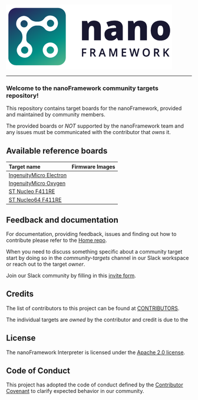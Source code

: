 ![nanoFramework logo](https://github.com/nanoframework/Home/blob/master/resources/logo/nanoFramework-repo-logo.png)

-----

### Welcome to the **nanoFramework** community targets repository!

This repository contains target boards for the nanoFramework, provided and maintained by community members.

The provided boards or *NOT* supported by the nanoFramework team and any issues must be communicated with the contributor that _owns_ it.


## Available reference boards


| Target name | Firmware Images |
|:-|---|
| [IngenuityMicro Electron](CMSIS-OS/ChibiOS/I2M_ELECTRON_NF) | []() |
| [IngenuityMicro Oxygen](CMSIS-OS/ChibiOS/I2M_OXIGEN_NF) | []() |
| [ST Nucleo F411RE](CMSIS-OS/ChibiOS/ST_NUCLEO_F411RE_EX) | []() |
| [ST Nucleo64 F411RE](CMSIS-OS/ChibiOS/ST_NUCLEO64_F411RE_NF) | []() |


## Feedback and documentation

For documentation, providing feedback, issues and finding out how to contribute please refer to the [Home repo](https://github.com/nanoframework/Home).

When you need to discuss something specific about a community target start by doing so in the _community-targets_ channel in our Slack workspace or reach out to the target _owner_.

Join our Slack community by filling in this [invite form](https://nanoframework.wordpress.com/slack-invite-form/).


## Credits

The list of contributors to this project can be found at [CONTRIBUTORS](https://github.com/nanoframework/Home/blob/master/CONTRIBUTORS.md).

The individual targets are _owned_ by the contributor and credit is due to the


## License

The nanoFramework Interpreter is licensed under the [Apache 2.0 license](http://www.apache.org/licenses/LICENSE-2.0).


## Code of Conduct
This project has adopted the code of conduct defined by the [Contributor Covenant](http://contributor-covenant.org/)
to clarify expected behavior in our community.
